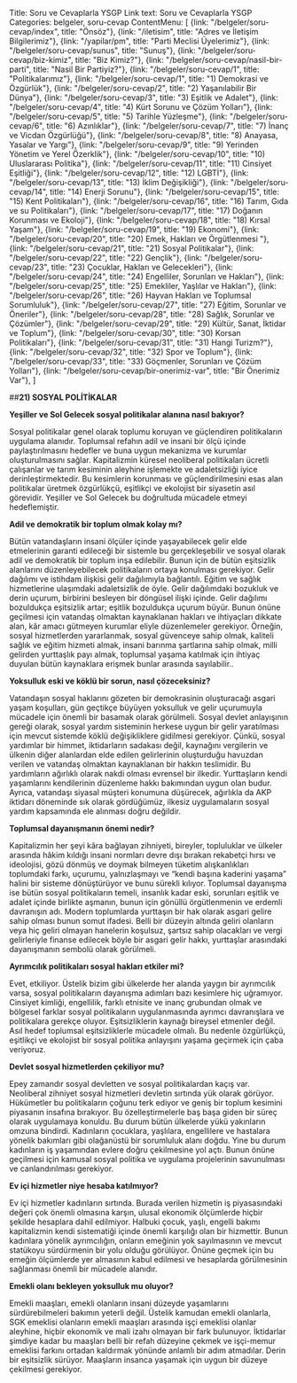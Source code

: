 Title: Soru ve Cevaplarla YSGP
Link text: Soru ve Cevaplarla YSGP
Categories: belgeler, soru-cevap
ContentMenu: [
  {link: "/belgeler/soru-cevap/index", title: "Önsöz"},
  {link: "/iletisim", title: "Adres ve İletişim Bilgilerimiz"},
  {link: "/yapilar/pm", title: "Parti Meclisi Üyelerimiz"},
  {link: "/belgeler/soru-cevap/sunus", title: "Sunuş"},
  {link: "/belgeler/soru-cevap/biz-kimiz", title: "Biz Kimiz?"},
  {link: "/belgeler/soru-cevap/nasil-bir-parti", title: "Nasil Bir Partiyiz?"},
  {link: "/belgeler/soru-cevap/1", title: "Politikalarımız"},
  {link: "/belgeler/soru-cevap/1", title: "1) Demokrasi ve Özgürlük"},
  {link: "/belgeler/soru-cevap/2", title: "2) Yaşanılabilir Bir Dünya"},
  {link: "/belgeler/soru-cevap/3", title: "3) Eşitlik ve Adalet"},
  {link: "/belgeler/soru-cevap/4", title: "4) Kürt Sorunu ve Çözüm Yolları"},
  {link: "/belgeler/soru-cevap/5", title: "5) Tarihle Yüzleşme"},
  {link: "/belgeler/soru-cevap/6", title: "6) Azınlıklar"},
  {link: "/belgeler/soru-cevap/7", title: "7) İnanç ve Vicdan Özgürlüğü"},
  {link: "/belgeler/soru-cevap/8", title: "8) Anayasa, Yasalar ve Yargı"},
  {link: "/belgeler/soru-cevap/9", title: "9) Yerinden Yönetim ve Yerel Özerklik"},
  {link: "/belgeler/soru-cevap/10", title: "10) Uluslararası Politika"},
  {link: "/belgeler/soru-cevap/11", title: "11) Cinsiyet Eşitliği"},
  {link: "/belgeler/soru-cevap/12", title: "12) LGBTİ"},
  {link: "/belgeler/soru-cevap/13", title: "13) İklim Değişikliği"},
  {link: "/belgeler/soru-cevap/14", title: "14) Enerji Sorunu"},
  {link: "/belgeler/soru-cevap/15", title: "15) Kent Politikaları"},
  {link: "/belgeler/soru-cevap/16", title: "16) Tarım, Gıda ve su Politikaları"},
  {link: "/belgeler/soru-cevap/17", title: "17) Doğanın Korunması ve Ekoloji"},
  {link: "/belgeler/soru-cevap/18", title: "18) Kırsal Yaşam"},
  {link: "/belgeler/soru-cevap/19", title: "19) Ekonomi"},
  {link: "/belgeler/soru-cevap/20", title: "20) Emek, Hakları ve Örgütlenmesi
"},
  {link: "/belgeler/soru-cevap/21", title: "21) Sosyal Politikalar"},
  {link: "/belgeler/soru-cevap/22", title: "22) Gençlik"},
  {link: "/belgeler/soru-cevap/23", title: "23) Çocuklar, Hakları ve Gelecekleri"},
  {link: "/belgeler/soru-cevap/24", title: "24) Engelliler, Sorunları ve Hakları"},
  {link: "/belgeler/soru-cevap/25", title: "25) Emekliler, Yaşlılar ve Hakları"},
  {link: "/belgeler/soru-cevap/26", title: "26) Hayvan Hakları ve Toplumsal Sorumluluk"},
  {link: "/belgeler/soru-cevap/27", title: "27) Eğitim, Sorunlar ve Öneriler"},
  {link: "/belgeler/soru-cevap/28", title: "28) Sağlık, Sorunlar ve Çözümler"},
  {link: "/belgeler/soru-cevap/29", title: "29) Kültür, Sanat, İktidar ve Toplum"},
  {link: "/belgeler/soru-cevap/30", title: "30) Korsan Politikaları"},
  {link: "/belgeler/soru-cevap/31", title: "31) Hangi Turizm?"},
  {link: "/belgeler/soru-cevap/32", title: "32) Spor ve Toplum"},
  {link: "/belgeler/soru-cevap/33", title: "33) Göçmenler, Sorunları ve Çözüm Yolları"},
  {link: "/belgeler/soru-cevap/bir-onerimiz-var", title: "Bir Önerimiz Var"},
  ]


##**21) SOSYAL POLİTİKALAR**

**Yeşiller ve Sol Gelecek sosyal politikalar alanına nasıl bakıyor?**

Sosyal politikalar genel olarak toplumu koruyan ve güçlendiren politikaların uygulama alanıdır. Toplumsal refahın adil ve insani bir ölçü içinde paylaştırılmasını hedefler ve buna uygun mekanizma ve kurumlar oluşturulmasını sağlar. Kapitalizmin küresel neoliberal politikaları ücretli çalışanlar ve tarım kesiminin aleyhine işlemekte ve adaletsizliği iyice derinleştirmektedir. Bu kesimlerin korunması ve güçlendirilmesini esas alan politikalar üretmek özgürlükçü, eşitlikçi ve ekolojist bir siyasetin asıl görevidir. Yeşiller ve Sol Gelecek bu doğrultuda mücadele etmeyi hedeflemiştir.

**Adil ve demokratik bir toplum olmak kolay mı?**
 
Bütün vatandaşların insani ölçüler içinde yaşayabilecek gelir elde etmelerinin garanti edileceği bir sistemle bu gerçekleşebilir ve sosyal olarak adil ve demokratik bir toplum inşa edilebilir. Bunun için de bütün eşitsizlik alanlarını düzenleyebilecek politikaların ortaya konulması gerekiyor. Gelir dağılımı ve istihdam ilişkisi gelir dağılımıyla bağlantılı. Eğitim ve sağlık hizmetlerine ulaşımdaki adaletsizlik de öyle. Gelir dağılımdaki bozukluk ve derin uçurum, birbirini besleyen bir döngüsel ilişki içinde. Gelir dağılımı bozuldukça eşitsizlik artar; eşitlik bozuldukça uçurum büyür. Bunun önüne geçilmesi için vatandaş olmaktan kaynaklanan hakları ve ihtiyaçları dikkate alan, kâr amacı gütmeyen kurumlar eliyle düzenlemeler gerekiyor. Örneğin, sosyal hizmetlerden yararlanmak, sosyal güvenceye sahip olmak, kaliteli sağlık ve eğitim hizmeti almak, insani barınma şartlarına sahip olmak, milli gelirden yurttaşlık payı almak, toplumsal yaşama katılmak için ihtiyaç duyulan bütün kaynaklara erişmek bunlar arasında sayılabilir..

**Yoksulluk eski ve köklü bir sorun, nasıl çözeceksiniz?**

Vatandaşın sosyal haklarını gözeten bir demokrasinin oluşturacağı asgari yaşam koşulları, gün geçtikçe büyüyen yoksulluk ve gelir uçurumuyla mücadele için önemli bir basamak olarak görülmeli. Sosyal devlet anlayışının gereği olarak, sosyal yardım sisteminin herkese uygun bir gelir yaratılması için mevcut sistemde köklü değişikliklere gidilmesi gerekiyor. Çünkü, sosyal yardımlar bir himmet, iktidarların sadakası değil, kaynağını vergilerin ve ülkenin diğer alanlardan elde edilen gelirlerinin oluşturduğu havuzdan verilen ve vatandaş olmaktan kaynaklanan bir hakkın teslimidir. Bu yardımların ağırlıklı olarak nakdi olması evrensel bir ilkedir. Yurttaşların kendi yaşamlarını kendilerinin düzenleme hakkı bakımından uygun olan budur. Ayrıca, vatandaşı siyasal müşteri konumuna düşürecek, ağırlıkla da AKP iktidarı döneminde sık olarak gördüğümüz, ilkesiz uygulamaların sosyal yardım kapsamında ele alınması doğru değildir.

**Toplumsal dayanışmanın önemi nedir?**

Kapitalizmin her şeyi kâra bağlayan zihniyeti, bireyler, topluluklar ve ülkeler arasında hâkim kıldığı insani normları devre dışı bırakan rekabetçi hırsı ve ideolojisi, gözü dönmüş ve doymak bilmeyen tüketim alışkanlıkları toplumdaki farkı, uçurumu, yalnızlaşmayı ve “kendi başına kaderini yaşama” halini bir sisteme dönüştürüyor ve bunu sürekli kılıyor. Toplumsal dayanışma ise bütün sosyal politikaların temeli, insanlık kadar eski, sorunları eşitlik ve adalet içinde birlikte aşmanın, bunun için gönüllü örgütlenmenin ve erdemli davranışın adı. Modern toplumlarda yurttaşın bir hak olarak asgari gelire sahip olması bunun somut ifadesi. Belli bir düzeyin altında geliri olanların veya hiç geliri olmayan hanelerin koşulsuz, şartsız sahip olacakları ve vergi gelirleriyle finanse edilecek böyle bir asgari gelir hakkı, yurttaşlar arasındaki dayanışmanın sembolü olarak görülmeli.

**Ayrımcılık politikaları sosyal hakları etkiler mi?**

Evet, etkiliyor. Üstelik bizim gibi ülkelerde her alanda yaygın bir ayrımcılık varsa, sosyal politikaların dayanışma adımları bazı kesimlere hiç uğramıyor. Cinsiyet kimliği, engellilik, farklı etnisite ve inanç grubundan olmak ve bölgesel farklar sosyal politikaların uygulanmasında ayrımcı davranışlara ve politikalara gerekçe oluyor. Eşitsizliklerin kaynağı bireysel etmenler değil. Asıl hedef toplumsal eşitsizliklerle mücadele olmalı. Bu nedenle özgürlükçü, eşitlikçi ve ekolojist bir sosyal politika anlayışını yaşama geçirmek için çaba veriyoruz.

**Devlet sosyal hizmetlerden çekiliyor mu?**
 
Epey zamandır sosyal devletten ve sosyal politikalardan kaçış var. Neoliberal zihniyet sosyal hizmetleri devletin sırtında yük olarak görüyor. Hükümetler bu politikaların çoğunu terk ediyor ve geniş bir toplum kesimini piyasanın insafına bırakıyor. Bu özelleştirmelerle baş başa giden bir süreç olarak uygulamaya konuldu. Bu durum bütün ülkelerde yükü yakınların omzuna bindirdi. Kadınların çocuklara, yaşlılara, engellilere ve hastalara yönelik bakımları gibi olağanüstü bir sorumluluk alanı doğdu. Yine bu durum kadınların iş yaşamından evlere doğru çekilmesine yol açtı. Bunun önüne geçilmesi için kamusal sosyal politika ve uygulama projelerinin savunulması ve canlandırılması gerekiyor.

**Ev içi hizmetler niye hesaba katılmıyor?**

Ev içi hizmetler kadınların sırtında. Burada verilen hizmetin iş piyasasındaki değeri çok önemli olmasına karşın, ulusal ekonomik ölçümlerde hiçbir şekilde hesaplara dahil edilmiyor. Halbuki çocuk, yaşlı, engelli bakımı kapitalizmin kendi sistematiği içinde önemli karşılığı olan bir hizmettir. Bunun kadınlara yönelik ayrımcılığın, onların emeğinin yok sayılmasının ve mevcut statükoyu sürdürmenin bir yolu olduğu görülüyor. Önüne geçmek için bu emeğin ölçümlerde yer almasının kabul edilmesi ve hesaplarda görülmesinin sağlanması önemli bir mücadele alanıdır.

**Emekli olanı bekleyen yoksulluk mu oluyor?**

Emekli maaşları, emekli olanların insani düzeyde yaşamlarını sürdürebilmeleri bakımın yeterli değil. Üstelik kamudan emekli olanlarla, SGK emeklisi olanların emekli maaşları arasında işçi emeklisi olanlar aleyhine, hiçbir ekonomik ve mali izahı olmayan bir fark bulunuyor. İktidarlar şimdiye kadar bu maaşları belli bir refah düzeyine çekmek ve işçi-memur emeklisi farkını ortadan kaldırmak yönünde anlamlı bir adım atmadılar. Derin bir eşitsizlik sürüyor. Maaşların insanca yaşamak için uygun bir düzeye çekilmesi gerekiyor. 